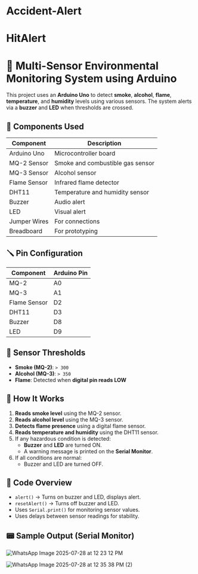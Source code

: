 # Accident-Alert
# HitAlert
# 🚨 Multi-Sensor Environmental Monitoring System using Arduino

This project uses an **Arduino Uno** to detect **smoke**, **alcohol**, **flame**, **temperature**, and **humidity** levels using various sensors. The system alerts via a **buzzer** and **LED** when thresholds are crossed.

## 🔧 Components Used

| Component         | Description                          |
|------------------|--------------------------------------|
| Arduino Uno       | Microcontroller board                |
| MQ-2 Sensor       | Smoke and combustible gas sensor     |
| MQ-3 Sensor       | Alcohol sensor                       |
| Flame Sensor      | Infrared flame detector              |
| DHT11             | Temperature and humidity sensor      |
| Buzzer            | Audio alert                          |
| LED               | Visual alert                         |
| Jumper Wires      | For connections                      |
| Breadboard        | For prototyping                      |

## 🪛 Pin Configuration

| Component         | Arduino Pin |
|------------------|-------------|
| MQ-2             | A0          |
| MQ-3             | A1          |
| Flame Sensor     | D2          |
| DHT11            | D3          |
| Buzzer           | D8          |
| LED              | D9          |

## 📌 Sensor Thresholds

- **Smoke (MQ-2)**: `> 300`
- **Alcohol (MQ-3)**: `> 350`
- **Flame**: Detected when **digital pin reads LOW**

## 🚀 How It Works

1. **Reads smoke level** using the MQ-2 sensor.
2. **Reads alcohol level** using the MQ-3 sensor.
3. **Detects flame presence** using a digital flame sensor.
4. **Reads temperature and humidity** using the DHT11 sensor.
5. If any hazardous condition is detected:
   - **Buzzer** and **LED** are turned ON.
   - A warning message is printed on the **Serial Monitor**.
6. If all conditions are normal:
   - Buzzer and LED are turned OFF.

## 🧠 Code Overview

- `alert()` → Turns on buzzer and LED, displays alert.
- `resetAlert()` → Turns off buzzer and LED.
- Uses `Serial.print()` for monitoring sensor values.
- Uses delays between sensor readings for stability.

## 📟 Sample Output (Serial Monitor)
![WhatsApp Image 2025-07-28 at 12 23 12 PM](https://github.com/user-attachments/assets/564a6fa7-7678-487f-ab19-7c9b76b5dc8a)

![WhatsApp Image 2025-07-28 at 12 35 38 PM (2)](https://github.com/user-attachments/assets/3ca784a3-9143-4673-8da0-9653d32cdf12)
